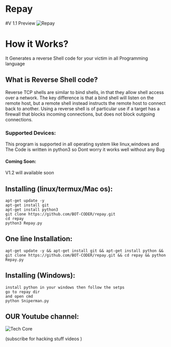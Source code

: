 # Repay
#V 1.1
Preview
![Repay](https://i.ibb.co/jkw4m29/Capture.png)

# How it Works? 
 It Generates a reverse Shell code for your victim in all Programming language

## What is Reverse Shell code?
  <p>Reverse TCP shells are similar to bind shells, in that they allow shell access over a network. The key difference is that a bind shell will listen on the remote host, but a remote shell instead instructs the remote host to connect back to another.
Using a reverse shell is of particular use if a target has a firewall that blocks incoming connections, but does not block outgoing connections.</p>

### Supported Devices:
 This program is supported in all operating system like linux,windows and 
The Code is written in python3 so Dont worry it works well without any Bug

#### Coming Soon:
V1.2 will available soon

## Installing (linux/termux/Mac os):
```
apt-get update -y
apt-get install git
apt-get install python3
git clone https://github.com/BOT-CODER/repay.git
cd repay
python3 Repay.py

```
## One line Installation:
```
apt-get update -y && apt-get install git && apt-get install python && git clone https://github.com/BOT-CODER/repay.git && cd repay && python Repay.py

```
## Installing (Windows):
```
install python in your windows then follow the setps
go to repay dir
and open cmd
python Sniperman.py
```

## OUR Youtube channel:

![Tech Core](https://www.youtube.com/channel/UCQ-LKudsVwfoXRhvDF2-vGQ?sub_confirmation=1)

(subscribe for hacking stuff videos )
